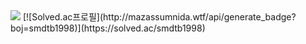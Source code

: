 <img src="https://capsule-render.vercel.app/api?type=soft&color=auto&height=300&section=header&text=smdtb&animation=fadeIn&fontSize=90" />
[![Solved.ac프로필](http://mazassumnida.wtf/api/generate_badge?boj=smdtb1998)](https://solved.ac/smdtb1998)
